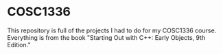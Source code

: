 # COSC1336
This repository is full of the projects I had to do for my COSC1336 course. Everything is from the book "Starting Out with C++: Early Objects, 9th Edition."
